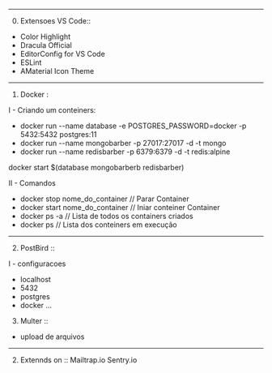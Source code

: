 -----------------------------------
0) Extensoes VS Code::

- Color Highlight
- Dracula Official
- EditorConfig for VS Code
- ESLint
- AMaterial Icon Theme

-----------------------------------
1) Docker :

I - Criando um conteiners:
  - docker run --name database -e POSTGRES_PASSWORD=docker -p 5432:5432 postgres:11
  - docker run --name mongobarber -p 27017:27017 -d -t mongo
  - docker run --name redisbarber -p 6379:6379 -d -t redis:alpine

  docker start $(database mongobarberb redisbarber)


II - Comandos
  - docker stop nome_do_container // Parar Container
  - docker start nome_do_container // Iniar conteiner Container
  - docker ps -a // Lista de todos os containers criados
  - docker ps // Lista dos conteiners em execução


-----------------------------------
2) PostBird ::

I - configuracoes
- localhost
- 5432
- postgres
- docker
...

3) Multer ::
- upload de arquivos

-----------------------------------
2) Extennds on ::
Mailtrap.io
Sentry.io
